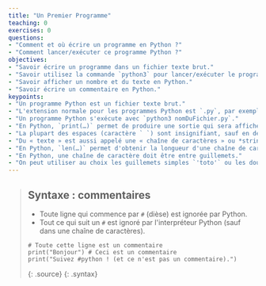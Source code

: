 ```yaml
---
title: "Un Premier Programme"
teaching: 0
exercises: 0
questions:
- "Comment et où écrire un programme en Python ?"
- "Comment lancer/exécuter ce programme Python ?"
objectives:
- "Savoir écrire un programme dans un fichier texte brut."
- "Savoir utilisez la commande `python3` pour lancer/exécuter le programme."
- "Savoir afficher un nombre et du texte en Python."
- "Savoir écrire un commentaire en Python."
keypoints:
- "Un programme Python est un fichier texte brut."
- "L'extension normale pour les programmes Python est `.py`, par exemple `nomDuFichier.py`."
- "Un programme Python s'exécute avec `python3 nomDuFichier.py`."
- "En Python, `print(…)` permet de produire une sortie qui sera affichée dans le terminal."
- "La plupart des espaces (caractère ` `) sont insignifiant, sauf en début de ligne."
- "Du « texte » est aussi appelé une « chaîne de caractères » ou *string* (en anglais)."
- "En Python, `len(…)` permet d'obtenir la longueur d'une chaîne de caractères (le nombre de caractères qu'elle contient)."
- "En Python, une chaîne de caractère doit être entre guillemets."
- "On peut utiliser au choix les guillemets simples `'toto'` ou les doubles `\"toto\"` pour les chaînes de caractères."
---
```


> ## Syntaxe : commentaires
> - Toute ligne qui commence par `#` (dièse) est ignorée par Python.
> - Tout ce qui suit un `#` est ignoré par l'interpréteur Python (sauf dans une chaîne de caractères).
> 
> ~~~
> # Toute cette ligne est un commentaire
> print("Bonjour") # Ceci est un commentaire
> print("Suivez #python ! (et ce n'est pas un commentaire).")
> ~~~
> {: .source}
{: .syntax}
